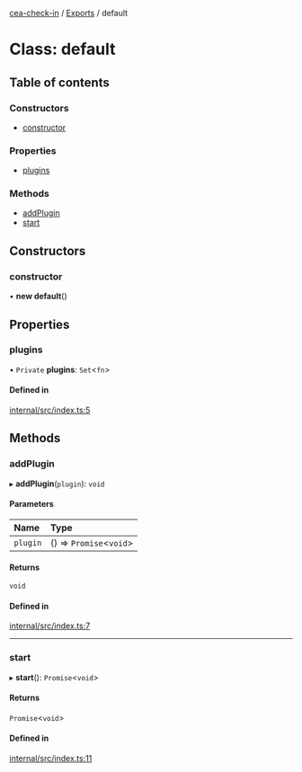 [cea-check-in](../README.md) / [Exports](../modules.md) / default

# Class: default

## Table of contents

### Constructors

- [constructor](default.md#constructor)

### Properties

- [plugins](default.md#plugins)

### Methods

- [addPlugin](default.md#addplugin)
- [start](default.md#start)

## Constructors

### constructor

• **new default**()

## Properties

### plugins

• `Private` **plugins**: `Set`<`fn`\>

#### Defined in

[internal/src/index.ts:5](https://github.com/ceajs/cea/blob/08338e7/internal/src/index.ts#L5)

## Methods

### addPlugin

▸ **addPlugin**(`plugin`): `void`

#### Parameters

| Name | Type |
| :------ | :------ |
| `plugin` | () => `Promise`<`void`\> |

#### Returns

`void`

#### Defined in

[internal/src/index.ts:7](https://github.com/ceajs/cea/blob/08338e7/internal/src/index.ts#L7)

___

### start

▸ **start**(): `Promise`<`void`\>

#### Returns

`Promise`<`void`\>

#### Defined in

[internal/src/index.ts:11](https://github.com/ceajs/cea/blob/08338e7/internal/src/index.ts#L11)
